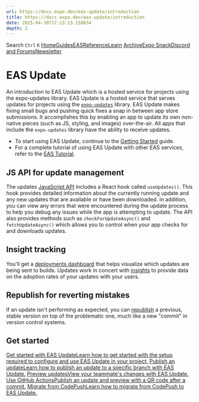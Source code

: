 ```yaml
---
url: https://docs.expo.dev/eas-update/introduction
title: https://docs.expo.dev/eas-update/introduction
date: 2025-04-30T17:13:13.158834
depth: 2
---
```


Search
`Ctrl` `K`
[Home](https://docs.expo.dev/)[Guides](https://docs.expo.dev/guides/overview)[EAS](https://docs.expo.dev/eas)[Reference](https://docs.expo.dev/versions/latest)[Learn](https://docs.expo.dev/tutorial/overview)
[Archive](https://docs.expo.dev/archive)[Expo Snack](https://snack.expo.dev)[Discord and Forums](https://chat.expo.dev)[Newsletter](https://expo.dev/mailing-list/signup)
# EAS Update
An introduction to EAS Update which is a hosted service for projects using the expo-updates library.
EAS Update is a hosted service that serves updates for projects using the [`expo-updates`](https://docs.expo.dev/versions/latest/sdk/updates) library.
EAS Update makes fixing small bugs and pushing quick fixes a snap in between app store submissions. It accomplishes this by enabling an app to update its own non-native pieces (such as JS, styling, and images) over-the-air.
All apps that include the `expo-updates` library have the ability to receive updates.
  * To start using EAS Update, continue to the [Getting Started](https://docs.expo.dev/eas-update/getting-started) guide.
  * For a complete tutorial of using EAS Update with other EAS services, refer to the [EAS Tutorial](https://docs.expo.dev/tutorial/eas/introduction).


## JS API for update management
The updates [JavaScript API](https://docs.expo.dev/versions/latest/sdk/updates) includes a React hook called `useUpdates()`. This hook provides detailed information about the currently running update and any new updates that are available or have been downloaded. In addition, you can view any errors that were encountered during the update process to help you debug any issues while the app is attempting to update.
The API also provides methods such as `checkForUpdateAsync()` and `fetchUpdateAsync()` which allows you to control when your app checks for and downloads updates.
## Insight tracking
You'll get a [deployments dashboard](https://expo.dev/accounts/%5Baccount%5D/projects/%5Bproject%5D/deployments) that helps visualize which updates are being sent to builds. Updates work in concert with [insights](https://docs.expo.dev/eas-insights/introduction) to provide data on the adoption rates of your updates with your users.
## Republish for reverting mistakes
If an update isn't performing as expected, you can [republish](https://docs.expo.dev/eas-update/eas-cli#republish-a-previous-update-within-a-branch) a previous, stable version on top of the problematic one, much like a new "commit" in version control systems.
## Get started
[Get started with EAS UpdateLearn how to get started with the setup required to configure and use EAS Update in your project.](https://docs.expo.dev/eas-update/getting-started) [Publish an updateLearn how to publish an update to a specific branch with EAS Update.](https://docs.expo.dev/eas-update/getting-started#publish-an-update) [Preview updatesView your teammate's changes with EAS Update.](https://docs.expo.dev/eas-update/develop-faster) [Use GitHub ActionsPublish an update and preview with a QR code after a commit.](https://docs.expo.dev/eas-update/github-actions) [Migrate from CodePushLearn how to migrate from CodePush to EAS Update.](https://docs.expo.dev/eas-update/codepush)

